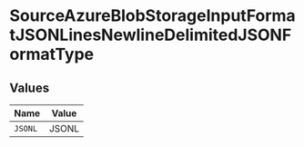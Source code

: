 # SourceAzureBlobStorageInputFormatJSONLinesNewlineDelimitedJSONFormatType


## Values

| Name    | Value   |
| ------- | ------- |
| `JSONL` | JSONL   |